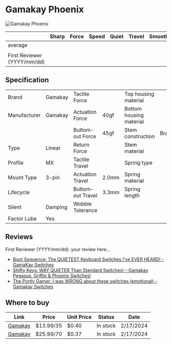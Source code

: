# Gamakay Phoenix

![Gamakay Phoenix](https://gamakay.com/cdn/shop/products/267A0823_1200x.jpg?v=1687102247)

|                             | Sharp | Force | Speed | Quiet | Travel | Smoothness | Stability | Crispness | Thockiness | Clackiness | Poppiness | RGB | Consistency | Overall |
| --------------------------- | ----- | ----- | ----- | ----- | ------ | ---------- | --------- | --------- | ---------- | ---------- | --------- | --- | ----------- | ------- |
| average                     |       |       |       |       |        |            |           |           |            |            |           |     |             |         |
|                             |       |       |       |       |        |            |           |           |            |            |           |     |             |         |
| First Reviewer (YYYY/mm/dd) |       |       |       |       |        |            |           |           |            |            |           |     |             |         |

## Specification

|              |         |                   |       |                         |         |
| ------------ | ------- | ----------------- | ----- | ----------------------- | ------- |
| Brand        | Gamakay | Tactile Force     |       | Top housing material    |         |
| Manufacturer | Gamakay | Actuation Force   | 40gf  | Bottom housing material |         |
|              |         | Buttom-out Force  | 45gf  | Stem construction       | Bracket |
| Type         | Linear  | Return Force      |       | Stem material           |         |
| Profile      | MX      | Tactile Travel    |       | Spring type             |         |
| Mount Type   | 3-pin   | Actuation Travel  | 2.0mm | Spring material         |         |
| Lifecycle    |         | Buttom-out Travel | 3.3mm | Spring length           |         |
| Silent       | Damping | Wobble Tolerance  |       |                         |         |
| Factor Lube  | Yes     |                   |       |                         |         |

## Reviews

First Reviewer (YYYY/mm/dd):
your review here...

- [Boot Sequence: The QUIETEST Keyboard Switches I've EVER HEARD! - GamaKay Switches](https://www.youtube.com/watch?v=7k9CUznkrw0)
- [Shifty Keys: WAY QUIETER Than Standard Switches! – Gamakay Pegasus, Griffin & Phoenix Switches!](https://www.youtube.com/watch?v=_8fYZEy51BE)
- [The Portly Gamer: I was WRONG about these switches (emotional) - Gamakay Switches](https://www.youtube.com/watch?v=g5LKkcqNXeo&t=431s)

## Where to buy

| Link                                                                                                                                                                                                                 | Price     | Unit Price | Status   | Date      |
| -------------------------------------------------------------------------------------------------------------------------------------------------------------------------------------------------------------------- | --------- | ---------- | -------- | --------- |
| [Gamakay](https://gamakay.com/products/gamakay-35pcs-pack-gamakay-switch-linear-mechanical-phoenix-crystal-bumblebee-switch-prelubricate-keyboard-switch-for-diy-mechanical-gaming-keyboards?variant=41626582220989) | $13.99/35 | $0.40      | In stock | 2/17/2024 |
| [Gamakay](https://gamakay.com/products/gamakay-35pcs-pack-gamakay-switch-linear-mechanical-phoenix-crystal-bumblebee-switch-prelubricate-keyboard-switch-for-diy-mechanical-gaming-keyboards?variant=43001838174397) | $25.99/70 | $0.37      | In stock | 2/17/2024 |
